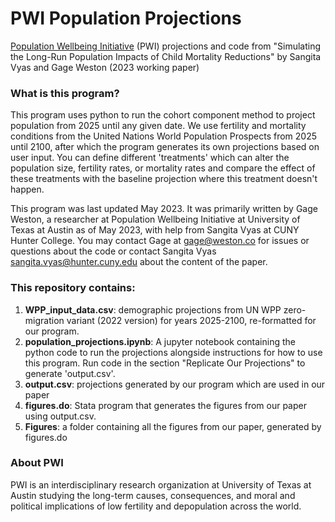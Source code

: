 # PWI Population Projections

[Population Wellbeing Initiative](https://sites.utexas.edu/pwi/) (PWI) projections and code from "Simulating the Long-Run Population Impacts of Child Mortality Reductions" by Sangita Vyas and Gage Weston (2023 working paper)

### What is this program?

This program uses python to run the cohort component method to project population from 2025 until any given date. We use fertility and mortality conditions from the United Nations World Population Prospects from 2025 until 2100, after which the program generates its own projections based on user input. You can define different 'treatments' which can alter the population size, fertility rates, or mortality rates and compare the effect of these treatments with the baseline projection where this treatment doesn't happen. 

This program was last updated May 2023. It was primarily written by Gage Weston, a researcher at Population Wellbeing Initiative at University of Texas at Austin as of May 2023, with help from Sangita Vyas at CUNY Hunter College. You may contact Gage at gage@weston.co for issues or questions about the code or contact Sangita Vyas sangita.vyas@hunter.cuny.edu about the content of the paper.

### This repository contains:

1. **WPP_input_data.csv**: demographic projections from UN WPP zero-migration variant (2022 version) for years 2025-2100, re-formatted for our program.
2. **population_projections.ipynb**: A jupyter notebook containing the python code to run the projections alongside instructions for how to use this program. Run code in the section "Replicate Our Projections" to generate 'output.csv'.
3. **output.csv**: projections generated by our program which are used in our paper
4. **figures.do**: Stata program that generates the figures from our paper using output.csv.
5. **Figures**: a folder containing all the figures from our paper, generated by figures.do

### About PWI

PWI is an interdisciplinary research organization at University of Texas at Austin studying the long-term causes, consequences, and moral and political implications of low fertility and depopulation across the world.
